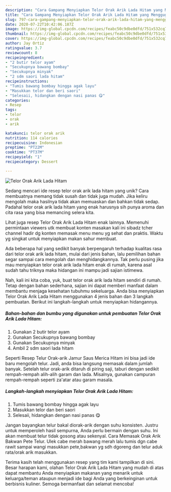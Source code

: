 ```yaml
---
description: "Cara Gampang Menyiapkan Telor Orak Arik Lada Hitam yang Menggugah Selera"
title: "Cara Gampang Menyiapkan Telor Orak Arik Lada Hitam yang Menggugah Selera"
slug: 797-cara-gampang-menyiapkan-telor-orak-arik-lada-hitam-yang-menggugah-selera
date: 2020-07-22T10:42:06.187Z
image: https://img-global.cpcdn.com/recipes/feabc50c9dbe0dfd/751x532cq70/telor-orak-arik-lada-hitam-foto-resep-utama.jpg
thumbnail: https://img-global.cpcdn.com/recipes/feabc50c9dbe0dfd/751x532cq70/telor-orak-arik-lada-hitam-foto-resep-utama.jpg
cover: https://img-global.cpcdn.com/recipes/feabc50c9dbe0dfd/751x532cq70/telor-orak-arik-lada-hitam-foto-resep-utama.jpg
author: Jay Ortiz
ratingvalue: 3.7
reviewcount: 8
recipeingredient:
- "2 butir telor ayam"
- "Secukupnya bawang bombay"
- "Secukupnya minyak"
- "2 sdm saori lada hitam"
recipeinstructions:
- "Tumis bawang bombay hingga agak layu"
- "Masukkan telor dan beri saori"
- "Selesaii, hidangkan dengan nasi panas 😋"
categories:
- Resep
tags:
- telor
- orak
- arik

katakunci: telor orak arik 
nutrition: 114 calories
recipecuisine: Indonesian
preptime: "PT22M"
cooktime: "PT37M"
recipeyield: "1"
recipecategory: Dessert

---
```



![Telor Orak Arik Lada Hitam](https://img-global.cpcdn.com/recipes/feabc50c9dbe0dfd/751x532cq70/telor-orak-arik-lada-hitam-foto-resep-utama.jpg)

Sedang mencari ide resep telor orak arik lada hitam yang unik? Cara membuatnya memang tidak susah dan tidak juga mudah. Jika keliru mengolah maka hasilnya tidak akan memuaskan dan bahkan tidak sedap. Padahal telor orak arik lada hitam yang enak harusnya sih punya aroma dan cita rasa yang bisa memancing selera kita.

Lihat juga resep Telor Orak Arik Lada Hitam enak lainnya. Memenuhi permintaan viewers utk membuat konten masakan kali ini sibadz tcher channel hadir dg konten memasak menu menu yg sehat dan praktis. Waktu yg singkat untuk menyiapkan makan sahur membuat.

Ada beberapa hal yang sedikit banyak berpengaruh terhadap kualitas rasa dari telor orak arik lada hitam, mulai dari jenis bahan, lalu pemilihan bahan segar sampai cara mengolah dan menghidangkannya. Tak perlu pusing jika mau menyiapkan telor orak arik lada hitam enak di rumah, karena asal sudah tahu triknya maka hidangan ini mampu jadi sajian istimewa.


Nah, kali ini kita coba, yuk, buat telor orak arik lada hitam sendiri di rumah. Tetap dengan bahan sederhana, sajian ini dapat memberi manfaat dalam membantu menjaga kesehatan tubuhmu sekeluarga. Anda bisa menyiapkan Telor Orak Arik Lada Hitam menggunakan 4 jenis bahan dan 3 langkah pembuatan. Berikut ini langkah-langkah untuk menyiapkan hidangannya.

<!--inarticleads1-->

##### Bahan-bahan dan bumbu yang digunakan untuk pembuatan Telor Orak Arik Lada Hitam:

1. Gunakan 2 butir telor ayam
1. Gunakan Secukupnya bawang bombay
1. Gunakan Secukupnya minyak
1. Ambil 2 sdm saori lada hitam


Seperti Resep Telur Orak-arik Jamur Saus Merica Hitam ini bisa jadi ide baru mengolah telur. Jadi, anda bisa langsung memasak dalam jumlah banyak. Setelah telur orak-arik ditaruh di piring saji, taburi dengan sedikit rempah-rempah alih-alih garam dan lada. Misalnya, gunakan campuran rempah-rempah seperti za&#39;atar atau garam masala. 

<!--inarticleads2-->

##### Langkah-langkah menyiapkan Telor Orak Arik Lada Hitam:

1. Tumis bawang bombay hingga agak layu
1. Masukkan telor dan beri saori
1. Selesaii, hidangkan dengan nasi panas 😋


Jangan bayangkan telur bakal diorak-arik dengan suhu konsisten. Justru untuk memperoleh hasil sempurna, Anda perlu bermain dengan suhu. Ini akan membuat telur tidak gosong atau sekenyal. Cara Memasak Orak Arik Bakwan Pete Telur. Ulek cabe merah bawang merah lalu tumis dgn cabe rawit sampai wangi masukkan pete,bakwan yg sdh dgoreng dan telur aduk rata/orak arik masukkan. 

Terima kasih telah menggunakan resep yang tim kami tampilkan di sini. Besar harapan kami, olahan Telor Orak Arik Lada Hitam yang mudah di atas dapat membantu Anda menyiapkan makanan yang menarik untuk keluarga/teman ataupun menjadi ide bagi Anda yang berkeinginan untuk berbisnis kuliner. Semoga bermanfaat dan selamat mencoba!
